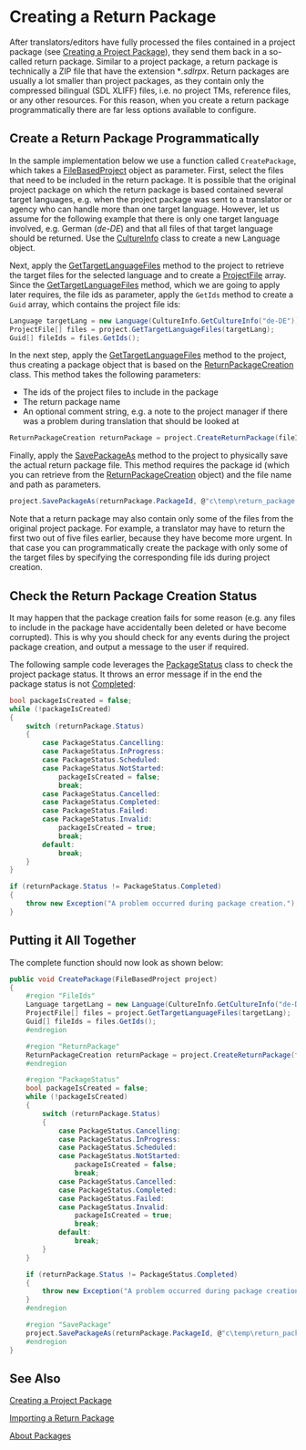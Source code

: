 Creating a Return Package
==

After translators/editors have fully processed the files contained in a project package (see [Creating a Project Package](creating_a_project_package.md)), they send them back in a so-called return package. Similar to a project package, a return package is technically a ZIP file that have the extension **.sdlrpx*. Return packages are usually a lot smaller than project packages, as they contain only the compressed bilingual (SDL XLIFF) files, i.e. no project TMs, reference files, or any other resources. For this reason, when you create a return package programmatically there are far less options available to configure.

Create a Return Package Programmatically
--
In the sample implementation below we use a function called ```CreatePackage```, which takes a [FileBasedProject](../../api/projectautomation/Sdl.ProjectAutomation.FileBased.FileBasedProject.yml) object as parameter. First, select the files that need to be included in the return package. It is possible that the original project package on which the return package is based contained several target languages, e.g. when the project package was sent to a translator or agency who can handle more than one target language. However, let us assume for the following example that there is only one target language involved, e.g. German (*de-DE*) and that all files of that target language should be returned. Use the [CultureInfo](https://docs.microsoft.com/en-us/dotnet/api/system.globalization.cultureinfo?redirectedfrom=MSDN&view=net-5.0) class to create a new Language object.

Next, apply the [GetTargetLanguageFiles](../../api/projectautomation/Sdl.ProjectAutomation.FileBased.FileBasedProject.yml#Sdl_ProjectAutomation_FileBased_FileBasedProject_GetTargetLanguageFiles) method to the project to retrieve the target files for the selected language and to create a [ProjectFile](../../api/projectautomation/Sdl.ProjectAutomation.Core.ProjectFile.yml) array. Since the [GetTargetLanguageFiles](../../api/projectautomation/Sdl.ProjectAutomation.FileBased.FileBasedProject.yml#Sdl_ProjectAutomation_FileBased_FileBasedProject_GetTargetLanguageFiles) method, which we are going to apply later requires, the file ids as parameter, apply the ```GetIds``` method to create a ```Guid``` array, which contains the project file ids:

```cs
Language targetLang = new Language(CultureInfo.GetCultureInfo("de-DE"));
ProjectFile[] files = project.GetTargetLanguageFiles(targetLang);
Guid[] fileIds = files.GetIds();
```

In the next step, apply the [GetTargetLanguageFiles](../../api/projectautomation/Sdl.ProjectAutomation.FileBased.FileBasedProject.yml#Sdl_ProjectAutomation_FileBased_FileBasedProject_GetTargetLanguageFiles) method to the project, thus creating a package object that is based on the [ReturnPackageCreation](../../api/projectautomation/Sdl.ProjectAutomation.Core.ReturnPackageCreation.yml) class. This method takes the following parameters:

* The ids of the project files to include in the package
* The return package name
* An optional comment string, e.g. a note to the project manager if there was a problem during translation that should be looked at

```cs
ReturnPackageCreation returnPackage = project.CreateReturnPackage(fileIds, "Return Package Name", "Comment: Everything went fine");
```

Finally, apply the [SavePackageAs](../../api/projectautomation/Sdl.ProjectAutomation.FileBased.FileBasedProject.yml#Sdl_ProjectAutomation_FileBased_FileBasedProject_SavePackageAs_System_Guid_System_String_) method to the project to physically save the actual return package file. This method requires the package id (which you can retrieve from the  [ReturnPackageCreation](../../api/projectautomation/Sdl.ProjectAutomation.Core.ReturnPackageCreation.yml) object) and the file name and path as parameters.

```cs
project.SavePackageAs(returnPackage.PackageId, @"c\temp\return_package.sdlrpx");
```

Note that a return package may also contain only some of the files from the original project package. For example, a translator may have to return the first two out of five files earlier, because they have become more urgent. In that case you can programmatically create the package with only some of the target files by specifying the corresponding file ids during project creation.

Check the Return Package Creation Status
--
It may happen that the package creation fails for some reason (e.g. any files to include in the package have accidentally been deleted or have become corrupted). This is why you should check for any events during the project package creation, and output a message to the user if required.

The following sample code leverages the [PackageStatus](../../api/projectautomation/Sdl.ProjectAutomation.Core.PackageStatus.yml) class to check the project package status. It throws an error message if in the end the package status is not [Completed](../../api/projectautomation/Sdl.ProjectAutomation.Core.PackageStatus.yml#fields):

```cs
bool packageIsCreated = false;
while (!packageIsCreated)
{
    switch (returnPackage.Status)
    {
        case PackageStatus.Cancelling:
        case PackageStatus.InProgress:
        case PackageStatus.Scheduled:
        case PackageStatus.NotStarted:
            packageIsCreated = false;
            break;
        case PackageStatus.Cancelled:
        case PackageStatus.Completed:
        case PackageStatus.Failed:
        case PackageStatus.Invalid:
            packageIsCreated = true;
            break;
        default:
            break;
    }
}

if (returnPackage.Status != PackageStatus.Completed)
{
    throw new Exception("A problem occurred during package creation.");
}
```

Putting it All Together
--

The complete function should now look as shown below:

```cs
public void CreatePackage(FileBasedProject project)
{
    #region "FileIds"
    Language targetLang = new Language(CultureInfo.GetCultureInfo("de-DE"));
    ProjectFile[] files = project.GetTargetLanguageFiles(targetLang);
    Guid[] fileIds = files.GetIds();
    #endregion

    #region "ReturnPackage"
    ReturnPackageCreation returnPackage = project.CreateReturnPackage(fileIds, "Return Package Name", "Comment: Everything went fine");
    #endregion

    #region "PackageStatus"
    bool packageIsCreated = false;
    while (!packageIsCreated)
    {
        switch (returnPackage.Status)
        {
            case PackageStatus.Cancelling:
            case PackageStatus.InProgress:
            case PackageStatus.Scheduled:
            case PackageStatus.NotStarted:
                packageIsCreated = false;
                break;
            case PackageStatus.Cancelled:
            case PackageStatus.Completed:
            case PackageStatus.Failed:
            case PackageStatus.Invalid:
                packageIsCreated = true;
                break;
            default:
                break;
        }
    }

    if (returnPackage.Status != PackageStatus.Completed)
    {
        throw new Exception("A problem occurred during package creation.");
    }
    #endregion

    #region "SavePackage"
    project.SavePackageAs(returnPackage.PackageId, @"c\temp\return_package.sdlrpx");
    #endregion
}
```

See Also
-- 



[Creating a Project Package](creating_a_project_package.md)

[Importing a Return Package](importing_a_return_package.md)

[About Packages](about_packages.md)